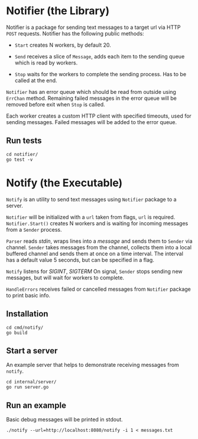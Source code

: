 # Notifier (the Library)

Notifier is a package for sending text messages to a target url via HTTP `POST` requests.
Notifier has the following public methods:

- `Start` creates N workers, by default 20.

- `Send` receives a slice of `Message`, adds each item to the sending queue which is read by workers.

- `Stop` waits for the workers to complete the sending process. Has to be called at the end.

`Notifier` has an error queue which should be read from outside using `ErrChan` method.
Remaining failed messages in the error queue will be removed before exit when `Stop` is called.

Each worker creates a custom HTTP client with specified timeouts, used for sending messages.
Failed messages will be added to the error queue.

## Run tests

```
cd notifier/
go test -v
```

# Notify (the Executable)

`Notify` is an utility to send text messages using `Notifier` package to a server.

`Notifier` will be initialized with a `url` taken from flags, `url` is required.
`Notifier.Start()` creates N workers and is waiting for incoming messages from a `Sender` process.

`Parser` reads *stdin*, wraps lines into a *message* and sends them to `Sender` via channel.
`Sender` takes messages from the channel, collects them into a local buffered channel and sends them at once on a time interval.
The interval has a default value 5 seconds, but can be specified in a flag.

`Notify` listens for *SIGINT*, *SIGTERM*
On signal, `Sender` stops sending new messages, but will wait for workers to complete.

`HandleErrors` receives failed or cancelled messages from `Notifier` package to print basic info.

## Installation

```
cd cmd/notify/
go build 
```


## Start a server
An example server that helps to demonstrate receiving messages from `notify`.

```
cd internal/server/
go run server.go 
```


## Run an example
Basic debug messages will be printed in stdout.
```
./notify --url=http://localhost:8080/notify -i 1 < messages.txt 
```